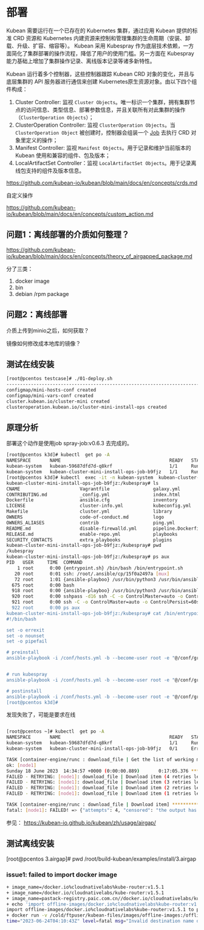 # 部署

Kubean 需要运行在一个已存在的 Kubernetes 集群，通过应用 Kubean 提供的标准 CRD 资源和 Kubernetes 内建资源来控制和管理集群的生命周期（安装、卸载、升级、扩容、缩容等）。 Kubean 采用 Kubespray 作为底层技术依赖，一方面简化了集群部署的操作流程，降低了用户的使用门槛。另一方面在 Kubespray 能力基础上增加了集群操作记录、离线版本记录等诸多新特性。

Kubean 运行着多个控制器，这些控制器跟踪 Kubean CRD 对象的变化，并且与底层集群的 API 服务器进行通信来创建 Kubernetes原生资源对象。由以下四个组件构成：

  1. Cluster Controller: 监视 `Cluster Objects`。唯一标识一个集群，拥有集群节点的访问信息、类型信息、部署参数信息，并且关联所有对此集群的操作（`ClusterOperation Objects`）；
  2. ClusterOperation Controller: 监视 `ClusterOperation Objects`。当 `ClusterOperation Object` 被创建时，控制器会组装一个 [Job](https://kubernetes.io/docs/concepts/workloads/controllers/job/) 去执行 CRD 对象里定义的操作；
  3. Manifest Controller: 监视 `Manifest Objects`。用于记录和维护当前版本的 Kubean 使用和兼容的组件、包及版本；
  4. LocalArtifactSet Controller：监视 `LocalArtifactSet Objects`。用于记录离线包支持的组件及版本信息。


https://github.com/kubean-io/kubean/blob/main/docs/en/concepts/crds.md

自定义操作

https://github.com/kubean-io/kubean/blob/main/docs/en/concepts/custom_action.md


## 问题1：离线部署的介质如何整理？

https://github.com/kubean-io/kubean/blob/main/docs/en/concepts/theory_of_airgapped_package.md

分了三类：
1. docker image 
2. bin
3. debian /rpm package

## 问题2：离线部署

介质上传到minio之后，如何获取？ 

镜像如何修改成本地库的镜像？ 



## 测试在线安装

```bash
[root@pcentos testcase]# ./01-deploy.sh 
-----------------------------------------------------------------------------------------------------
configmap/mini-hosts-conf created
configmap/mini-vars-conf created
cluster.kubean.io/cluster-mini created
clusteroperation.kubean.io/cluster-mini-install-ops created
```

## 原理分析

部署这个动作是使用job  spray-job:v0.6.3 去完成的。


```bash
[root@pcentos k3d]# kubectl  get po -A 
NAMESPACE       NAME                                        READY   STATUS      RESTARTS   AGE
kubean-system   kubean-59687dfd7d-q8krf                     1/1     Running     0          8m32s
kubean-system   kubean-cluster-mini-install-ops-job-b9fjz   1/1     Running     0          4m7s
[root@pcentos k3d]# kubectl  exec -it -n kubean-system  kubean-cluster-mini-install-ops-job-b9fjz -- bash 
kubean-cluster-mini-install-ops-job-b9fjz:/kubespray# ls
CNAME                      Vagrantfile                galaxy.yml                 precheck.yml               setup.cfg
CONTRIBUTING.md            _config.yml                index.html                 recover-control-plane.yml  setup.py
Dockerfile                 ansible.cfg                inventory                  remove-node.yml            test-infra
LICENSE                    cluster-info.yml           kubeconfig.yml             remove-pkgs.yml            tests
Makefile                   cluster.yml                library                    requirements.txt           update-hosts.yml
OWNERS                     code-of-conduct.md         logo                       reset.yml                  upgrade-cluster.yml
OWNERS_ALIASES             contrib                    ping.yml                   roles
README.md                  disable-firewalld.yml      pipeline.Dockerfile        run.rc
RELEASE.md                 enable-repo.yml            playbooks                  scale.yml
SECURITY_CONTACTS          extra_playbooks            plugins                    scripts
kubean-cluster-mini-install-ops-job-b9fjz:/kubespray# pwd
/kubespray
kubean-cluster-mini-install-ops-job-b9fjz:/kubespray# ps aux 
PID   USER     TIME  COMMAND
    1 root      0:00 {entrypoint.sh} /bin/bash /bin/entrypoint.sh
   20 root      0:01 ssh: /root/.ansible/cp/15f0a2497a [mux]
   72 root      1:01 {ansible-playboo} /usr/bin/python3 /usr/bin/ansible-playbook -i /conf/hosts.yml -b --become-user root -e @/conf/group_vars.yml /kubespr
  675 root      0:00 bash
  918 root      0:00 {ansible-playboo} /usr/bin/python3 /usr/bin/ansible-playbook -i /conf/hosts.yml -b --become-user root -e @/conf/group_vars.yml /kubespr
  920 root      0:00 sshpass -d16 ssh -C -o ControlMaster=auto -o ControlPersist=60s -o StrictHostKeyChecking=no -o User="root" -o ConnectTimeout=10 -o Cont
  921 root      0:00 ssh -C -o ControlMaster=auto -o ControlPersist=60s -o StrictHostKeyChecking=no -o User="root" -o ConnectTimeout=10 -o ControlPath="/roo
  922 root      0:00 ps aux
kubean-cluster-mini-install-ops-job-b9fjz:/kubespray# cat /bin/entrypoint.sh 
#!/bin/bash

set -o errexit
set -o nounset
set -o pipefail

# preinstall
ansible-playbook -i /conf/hosts.yml -b --become-user root -e "@/conf/group_vars.yml" /kubespray/disable-firewalld.yml


# run kubespray
ansible-playbook -i /conf/hosts.yml -b --become-user root -e "@/conf/group_vars.yml" /kubespray/cluster.yml

# postinstall
ansible-playbook -i /conf/hosts.yml -b --become-user root -e "@/conf/group_vars.yml" /kubespray/cluster-info.ymlkubean-cluster-mini-install-ops-job-b9fjz:/kubespray# command terminated with exit code 137
[root@pcentos k3d]# 

```
发现失败了，可能是要求在线

```bash

[root@pcentos ~]# kubectl  get po -A 
NAMESPACE       NAME                                        READY   STATUS      RESTARTS   AGE
kubean-system   kubean-59687dfd7d-q8krf                     1/1     Running     0          33m
kubean-system   kubean-cluster-mini-install-ops-job-b9fjz   0/1     Error       0          28m

TASK [container-engine/runc : download_file | Get the list of working mirrors] ***
ok: [node1]
Sunday 18 June 2023  14:34:57 +0000 (0:00:00.889)       0:17:05.376 *********** 
FAILED - RETRYING: [node1]: download_file | Download item (4 retries left).
FAILED - RETRYING: [node1]: download_file | Download item (3 retries left).
FAILED - RETRYING: [node1]: download_file | Download item (2 retries left).
FAILED - RETRYING: [node1]: download_file | Download item (1 retries left).

TASK [container-engine/runc : download_file | Download item] *******************
fatal: [node1]: FAILED! => {"attempts": 4, "censored": "the output has been hidden due to the fact that 'no_log: true' was specified for this result", "changed": false}
```

参见： https://kubean-io.github.io/kubean/zh/usage/airgap/


## 测试离线安装

[root@pcentos 3.airgap]# pwd
/root/build-kubean/examples/install/3.airgap

### issue1: failed to import docker image 

```bash
+ image_name=/docker.io%cloudnativelabs%kube-router:v1.5.1
+ image_name=/docker.io/cloudnativelabs/kube-router:v1.5.1
+ image_name=pastack-registry.paic.com.cn//docker.io/cloudnativelabs/kube-router:v1.5.1
+ echo 'import offline-images/docker.io%cloudnativelabs%kube-router:v1.5.1 to pastack-registry.paic.com.cn//docker.io/cloudnativelabs/kube-router:v1.5.1'
import offline-images/docker.io%cloudnativelabs%kube-router:v1.5.1 to pastack-registry.paic.com.cn//docker.io/cloudnativelabs/kube-router:v1.5.1
+ docker run -v /cold/ftpuser/kubean-files/images/offline-images:/offline-images quay.io/containers/skopeo copy -a --retry-times=3 dir:offline-images/docker.io%cloudnativelabs%kube-router:v1.5.1 docker://pastack-registry.paic.com.cn//docker.io/cloudnativelabs/kube-router:v1.5.1
time="2023-06-24T04:10:43Z" level=fatal msg="Invalid destination name docker://pastack-registry.paic.com.cn//docker.io/cloudnativelabs/kube-router:v1.5.1: invalid reference format"

```


